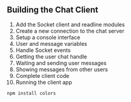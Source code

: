 ## Building the Chat Client

1. Add the Socket client and readline modules
2. Create a new connection to the chat server
3. Setup a console interface
4. User and message variables
5. Handle Socket events
6. Getting the user chat handle
7. Waiting and sending user messages
8. Showing messages from other users
9. Complete client code
10. Running the client app


```
npm install colors
````